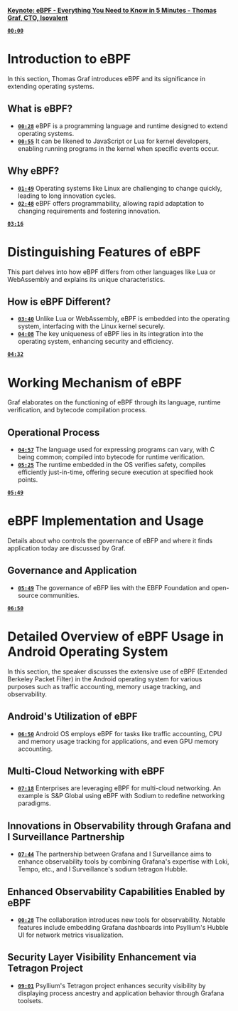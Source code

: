 [**Keynote: eBPF - Everything You Need to Know in 5 Minutes - Thomas Graf, CTO, Isovalent**](https://www.youtube.com/watch?v=KhPrMW5Rbbc)

[**`00:00`**](https://www.youtube.com/watch?v=KhPrMW5Rbbc?t=0)
# Introduction to eBPF

In this section, Thomas Graf introduces eBPF and its significance in extending operating systems.

## What is eBPF?

- [**`00:28`**](https://www.youtube.com/watch?v=KhPrMW5Rbbc?t=28) eBPF is a programming language and runtime designed to extend operating systems.
- [**`00:55`**](https://www.youtube.com/watch?v=KhPrMW5Rbbc?t=55) It can be likened to JavaScript or Lua for kernel developers, enabling running programs in the kernel when specific events occur.

## Why eBPF?

- [**`01:49`**](https://www.youtube.com/watch?v=KhPrMW5Rbbc?t=109) Operating systems like Linux are challenging to change quickly, leading to long innovation cycles.
- [**`02:48`**](https://www.youtube.com/watch?v=KhPrMW5Rbbc?t=168) eBPF offers programmability, allowing rapid adaptation to changing requirements and fostering innovation.

[**`03:16`**](https://www.youtube.com/watch?v=KhPrMW5Rbbc?t=196)
# Distinguishing Features of eBPF

This part delves into how eBPF differs from other languages like Lua or WebAssembly and explains its unique characteristics.

## How is eBPF Different?

- [**`03:40`**](https://www.youtube.com/watch?v=KhPrMW5Rbbc?t=220) Unlike Lua or WebAssembly, eBPF is embedded into the operating system, interfacing with the Linux kernel securely.
- [**`04:08`**](https://www.youtube.com/watch?v=KhPrMW5Rbbc?t=248) The key uniqueness of eBPF lies in its integration into the operating system, enhancing security and efficiency.

[**`04:32`**](https://www.youtube.com/watch?v=KhPrMW5Rbbc?t=272)
# Working Mechanism of eBPF

Graf elaborates on the functioning of eBPF through its language, runtime verification, and bytecode compilation process.

## Operational Process

- [**`04:57`**](https://www.youtube.com/watch?v=KhPrMW5Rbbc?t=297) The language used for expressing programs can vary, with C being common; compiled into bytecode for runtime verification.
- [**`05:25`**](https://www.youtube.com/watch?v=KhPrMW5Rbbc?t=325) The runtime embedded in the OS verifies safety, compiles efficiently just-in-time, offering secure execution at specified hook points.

[**`05:49`**](https://www.youtube.com/watch?v=KhPrMW5Rbbc?t=349)
# eBPF Implementation and Usage

Details about who controls the governance of eBFP and where it finds application today are discussed by Graf.

## Governance and Application

- [**`05:49`**](https://www.youtube.com/watch?v=KhPrMW5Rbbc?t=349) The governance of eBFP lies with the EBFP Foundation and open-source communities.

[**`06:50`**](https://www.youtube.com/watch?v=KhPrMW5Rbbc?t=410)
# Detailed Overview of eBPF Usage in Android Operating System

In this section, the speaker discusses the extensive use of eBPF (Extended Berkeley Packet Filter) in the Android operating system for various purposes such as traffic accounting, memory usage tracking, and observability.

## Android's Utilization of eBPF

- [**`06:50`**](https://www.youtube.com/watch?v=KhPrMW5Rbbc?t=410) Android OS employs eBPF for tasks like traffic accounting, CPU and memory usage tracking for applications, and even GPU memory accounting.

## Multi-Cloud Networking with eBPF

- [**`07:18`**](https://www.youtube.com/watch?v=KhPrMW5Rbbc?t=438) Enterprises are leveraging eBPF for multi-cloud networking. An example is S&P Global using eBPF with Sodium to redefine networking paradigms.

## Innovations in Observability through Grafana and I Surveillance Partnership

- [**`07:44`**](https://www.youtube.com/watch?v=KhPrMW5Rbbc?t=464) The partnership between Grafana and I Surveillance aims to enhance observability tools by combining Grafana's expertise with Loki, Tempo, etc., and I Surveillance's sodium tetragon Hubble.

## Enhanced Observability Capabilities Enabled by eBPF

- [**`00:28`**](https://www.youtube.com/watch?v=KhPrMW5Rbbc?t=28) The collaboration introduces new tools for observability. Notable features include embedding Grafana dashboards into Psyllium's Hubble UI for network metrics visualization.

## Security Layer Visibility Enhancement via Tetragon Project

- [**`09:01`**](https://www.youtube.com/watch?v=KhPrMW5Rbbc?t=541) Psyllium's Tetragon project enhances security visibility by displaying process ancestry and application behavior through Grafana toolsets.
